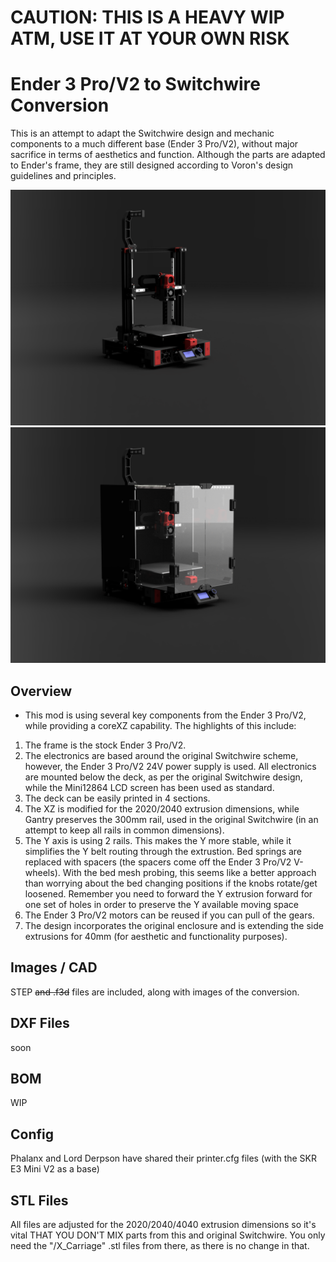 # CAUTION: THIS IS A HEAVY WIP ATM, USE IT AT YOUR OWN RISK

#  Ender 3 Pro/V2 to Switchwire Conversion
This is an attempt to adapt the Switchwire design and mechanic components to a much different base (Ender 3 Pro/V2), without major sacrifice in terms of aesthetics and function. Although the parts are adapted to Ender's frame, they are still designed according to Voron's design guidelines and principles.

![Home](Images/1.png)
![Home](Images/2.png)

## Overview
- This mod is using several key components from the Ender 3 Pro/V2, while providing a coreXZ capability. The highlights of this include:
1. The frame is the stock Ender 3 Pro/V2.
2. The electronics are based around the original Switchwire scheme, however, the Ender 3 Pro/V2 24V power supply is used. All electronics are mounted below the deck, as per the original Switchwire design, while the Mini12864 LCD screen has been used as standard.
3. The deck can be easily printed in 4 sections.
4. The XZ is modified for the 2020/2040 extrusion dimensions, while Gantry preserves the 300mm rail, used in the original Switchwire (in an attempt to keep all rails in common dimensions).
5. The Y axis is using 2 rails. This makes the Y more stable, while it simplifies the Y belt routing through the extrustion. Bed springs are replaced with spacers (the spacers come off the Ender 3 Pro/V2 V-wheels).  With the bed mesh probing, this seems like a better approach than worrying about the bed changing positions if the knobs rotate/get loosened. Remember you need to forward the Y extrusion forward for one set of holes in order to preserve the Y available moving space
6. The Ender 3 Pro/V2 motors can be reused if you can pull of the gears.
7. The design incorporates the original enclosure and is extending the side extrusions for 40mm (for aesthetic and functionality purposes).

## Images / CAD
STEP ~~and .f3d~~ files are included, along with images of the conversion.

## DXF Files
soon

## BOM
WIP

## Config
Phalanx and Lord Derpson have shared their printer.cfg files (with the SKR E3 Mini V2 as a base)

## STL Files
All files are adjusted for the 2020/2040/4040 extrusion dimensions so it's vital THAT YOU DON'T MIX parts from this and original Switchwire. You only need the "/X_Carriage" .stl files from there, as there is no change in that.

